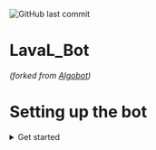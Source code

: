 ![GitHub last commit](https://img.shields.io/github/last-commit/LavaL18/Algosup-Discord)

# LavaL_Bot 
*(forked from [Algobot](https://github.com/PaulMarisOUMary/Algosup-Discord))*

# Setting up the bot

<details>
  <summary>Get started</summary>
  
  - Paste your token  BOT in `auth/token.dat`.
  - Please make sure you have activated the `Privileged Gateway Intents` in [Discord Developpers](https://discord.com/developers/applications) for your application.
	  - [x] PRESENCE INTENT
	  - [x] SERVER MEMBERS INTENT
  - Install with `pip` all dependencies :
	  - [x] `python3 -m pip install -U discord.py`
	  - [x] `python3 -m pip install -U DateTime`
	  - [x] `python3 -m pip install -U matplotlib`
	  - [x] `python3 -m pip install -U O365`
	  - [x] `python3 -m pip install -U Pillow`
	  - [x] `python3 -m pip install -U googletrans==4.0.0-rc1`
	  - [x] `python3 -m pip install -U youtube_dl`
	  - [x] `python3 -m pip install -U PIL`
  - Edit line `12` on `bot.py` to change the bot prefix : `command_prefix=commands.when_mentioned_or("PREFIX_HERE")`.
  - If you want to use admin commands edit the line `7` on `cogs/admin.py`and paste your user ID (more informations [here](https://support.discord.com/hc/en-us/articles/206346498-Where-can-I-find-my-User-Server-Message-ID-))
  
	forked from [Algobot](https://github.com/PaulMarisOUMary/Algosup-Discord)
</details>
